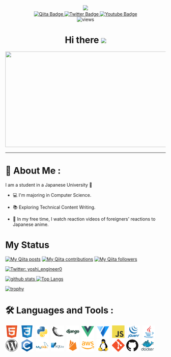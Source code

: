 <div id="header" align="center">
  <img src="https://media.giphy.com/media/Lkx1BBV5aGGMcZTiVr/giphy.gif" width="100"/>
  
  <div id="badges">
    <a href="https://qiita.com/Yoshipy">
      <img src="https://img.shields.io/badge/Qiita-green?style=for-the-badge&logo=Qiita&logoColor=white" alt="Qiita Badge"/>
    </a>
    <a href="https://twitter.com/yoshi_engineer0">
      <img src="https://img.shields.io/badge/Twitter-blue?style=for-the-badge&logo=twitter&logoColor=white" alt="Twitter Badge"/>
    </a>
    <a href="https://www.youtube.com/channel/UCsIwNhdlsXs2d7ma9GdIpzQ">
      <img src="https://img.shields.io/badge/YouTube-red?style=for-the-badge&logo=youtube&logoColor=white" alt="Youtube Badge"/>
    </a>
  </div>
  
  <img src="https://komarev.com/ghpvc/?username=YoshiYoshiPro&style=flat-square&color=blue" alt="views"/>
  
  <h1>
    Hi there
    <img src="https://media.giphy.com/media/hvRJCLFzcasrR4ia7z/giphy.gif" width="30px"/>
  </h1>
</div>

<div align="center">
  <img src="https://media.giphy.com/media/qgQUggAC3Pfv687qPC/giphy.gif" width="600" height="300"/>
</div>

---

# :adult: **About Me :**
I am a student in a Japanese University :crossed_flags:
- :computer: I'm majoring in Computer Science.

- :books: Exploring Technical Content Writing.

- :palm_tree: In my free time, I watch reaction videos of foreigners' reactions to Japanese anime.






# My Status

<!-- Qiita -->
[![My Qiita posts](https://qiita-badge.apiapi.app/s/Yoshipy/posts.svg)](http://qiita.com/Yoshipy) 
[![My Qiita contributions](https://qiita-badge.apiapi.app/s/Yoshipy/contributions.svg)](http://qiita.com/Yoshipy) 
[![My Qiita followers](https://qiita-badge.apiapi.app/s/Yoshipy/followers.svg)](http://qiita.com/Yoshipy)

<!-- Twitter -->
<p>
  <a href="https://twitter.com/yoshi_engineer0" target="_blank">
    <img alt="Twitter: yoshi_engineer0" src="https://img.shields.io/twitter/follow/yoshi_engineer0.svg?style=social" />
  </a>
</p>

<!-- GitHub -->
<p align="left">
  <a href="https://github.com/YoshiYoshiPro/github-readme-stats">
    <img alt="github stats" height="200px" src="https://github-readme-stats.vercel.app/api?username=YoshiYoshiPro&hide=contribs&count_private=true&include_all_commits=true&show_icons=true&theme=outrun" />
  </a>
  <a href="https://github.com/YoshiYoshiPro/github-readme-stats">
    <img alt="Top Langs" height="200px" src="https://github-readme-stats.vercel.app/api/top-langs/?username=YoshiYoshiPro&layout=compact&theme=outrun" />
  </a>
</p>

<!-- トロフィー -->
[![trophy](https://github-profile-trophy.vercel.app/?username=YoshiYoshiPro&theme=matrix&column=6)](https://github.com/ryo-ma/github-profile-trophy)

















# :hammer_and_wrench: **Languages and Tools :**
<div>
<!--   言語     -->
  <img src="https://github.com/devicons/devicon/blob/master/icons/html5/html5-original.svg" title="HTML5" alt="HTML" width="40" height="40"/>&nbsp;
  <img src="https://github.com/devicons/devicon/blob/master/icons/css3/css3-original.svg"  title="CSS3" alt="CSS" width="40" height="40"/>&nbsp;
  <img src="https://github.com/devicons/devicon/blob/master/icons/python/python-original.svg" title="Python" alt="Python" width="40" height="40"/>&nbsp;
  <img src="https://github.com/devicons/devicon/blob/master/icons/flask/flask-original.svg" title="Flask" alt="Flask" width="40" height="40"/>&nbsp;
  <img src="https://github.com/devicons/devicon/blob/master/icons/django/django-plain-wordmark.svg" title="Django" alt="Django" width="40" height="40"/>&nbsp;
  <img src="https://github.com/devicons/devicon/blob/master/icons/vuejs/vuejs-original.svg" title="Vue.js" alt="Vue.js" width="40" height="40"/>&nbsp;
  <img src="https://github.com/devicons/devicon/blob/master/icons/vuetify/vuetify-original.svg" title="Vuetify" alt="Vuetify" width="40" height="40"/>&nbsp;
  <img src="https://github.com/devicons/devicon/blob/master/icons/javascript/javascript-original.svg" title="JavaScript" alt="JavaScript" width="40" height="40"/>&nbsp;
  <img src="https://github.com/devicons/devicon/blob/master/icons/jquery/jquery-plain-wordmark.svg" title="jQuery" alt="jQuery" width="40" height="40"/>&nbsp;
  <img src="https://github.com/devicons/devicon/blob/master/icons/java/java-original.svg" title="Java" alt="Java" width="40" height="40"/>&nbsp;
  <img src="https://github.com/devicons/devicon/blob/master/icons/wordpress/wordpress-plain.svg" title="WordPress" alt="WordPress" width="40" height="40"/>&nbsp;
  <img src="https://github.com/devicons/devicon/blob/master/icons/c/c-original.svg" title="C" alt="C" width="40" height="40"/>&nbsp;
<!--   データベース   -->
  <img src="https://github.com/devicons/devicon/blob/master/icons/mysql/mysql-original-wordmark.svg" title="MySQL"  alt="MySQL" width="40" height="40"/>&nbsp;
  <img src="https://github.com/devicons/devicon/blob/master/icons/sqlite/sqlite-original-wordmark.svg" title="SQLite" alt="SQLite" width="40" height="40"/>&nbsp;
<!--   インフラ  -->
  <img src="https://github.com/devicons/devicon/blob/master/icons/firebase/firebase-plain.svg" title="Firebase" alt="Firebase" width="40" height="40"/>&nbsp;
  <img src="https://github.com/devicons/devicon/blob/master/icons/amazonwebservices/amazonwebservices-plain-wordmark.svg" title="AWS" alt="AWS" width="40" height="40"/>&nbsp;
<!--   ツール  -->
  <img src="https://github.com/devicons/devicon/blob/master/icons/linux/linux-original.svg" title="Linux" alt="Linux" width="40" height="40"/>&nbsp;
  <img src="https://github.com/devicons/devicon/blob/master/icons/git/git-original.svg" title="Git" alt="Git" width="40" height="40"/>
  <img src="https://github.com/devicons/devicon/blob/master/icons/github/github-original.svg" title="GitHub" alt="GitHub" width="40" height="40"/>&nbsp;
  <img src="https://github.com/devicons/devicon/blob/master/icons/docker/docker-original-wordmark.svg" title="Docker" alt="Docker" width="40" height="40"/>
</div>

